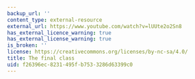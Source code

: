 ```yaml
---
backup_url: ''
content_type: external-resource
external_url: https://www.youtube.com/watch?v=lUUte2o2Sn8
has_external_licence_warning: true
has_external_license_warning: true
is_broken: ''
license: https://creativecommons.org/licenses/by-nc-sa/4.0/
title: The final class
uid: f26396ec-8231-495f-b753-3286d63399c0
---
```

